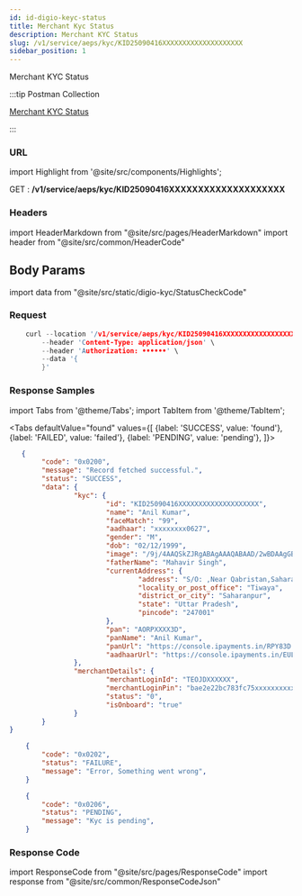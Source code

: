 ```yaml
---
id: id-digio-keyc-status
title: Merchant Kyc Status
description: Merchant KYC Status
slug: /v1/service/aeps/kyc/KID25090416XXXXXXXXXXXXXXXXXXXX
sidebar_position: 1
---
```


Merchant KYC Status

:::tip Postman Collection

<a href="https://www.google.com" target="_blank">Merchant KYC Status</a>

:::

### URL

import Highlight from '@site/src/components/Highlights';

<Highlight className="get">GET</Highlight> : <strong>/v1/service/aeps/kyc/KID25090416XXXXXXXXXXXXXXXXXXXX</strong>

### Headers

import HeaderMarkdown from "@site/src/pages/HeaderMarkdown"
import header from "@site/src/common/HeaderCode"

<HeaderMarkdown data={header}/>

## Body Params


import data from "@site/src/static/digio-kyc/StatusCheckCode"


### Request

```c title="Example Request"
    curl --location '/v1/service/aeps/kyc/KID25090416XXXXXXXXXXXXXXXXXXXX' \
        --header 'Content-Type: application/json' \
        --header 'Authorization: ••••••' \
        --data '{
        }'
```

### Response Samples

import Tabs from '@theme/Tabs';
import TabItem from '@theme/TabItem';

<Tabs
    defaultValue="found"
    values={[
        {label: 'SUCCESS', value: 'found'},
        {label: 'FAILED', value: 'failed'},
        {label: 'PENDING', value: 'pending'},
    ]}>

<TabItem value="found">

```json
   {
        "code": "0x0200",
        "message": "Record fetched successful.",
        "status": "SUCCESS",
        "data": {
                "kyc": {
                        "id": "KID25090416XXXXXXXXXXXXXXXXXXXX",
                        "name": "Anil Kumar",
                        "faceMatch": "99",
                        "aadhaar": "xxxxxxxx0627",
                        "gender": "M",
                        "dob": "02/12/1999",
                        "image": "/9j/4AAQSkZJRgABAgAAAQABAAD/2wBDAAgGBgcGBQgHBwcJCQgKDBQNDAsLOeaKKETa6uf//Z",
                        "fatherName": "Mahavir Singh",
                        "currentAddress": {
                                "address": "S/O: ,Near Qabristan,Saharanpur,Uttar Pradesh,247001",
                                "locality_or_post_office": "Tiwaya",
                                "district_or_city": "Saharanpur",
                                "state": "Uttar Pradesh",
                                "pincode": "247001"
                        },
                        "pan": "AORPXXXX3D",
                        "panName": "Anil Kumar",
                        "panUrl": "https://console.ipayments.in/RPY83D.pdf",
                        "aadhaarUrl": "https://console.ipayments.in/EUL.pdf.pdf"
                },
                "merchantDetails": {
                        "merchantLoginId": "TEOJDXXXXXX",
                        "merchantLoginPin": "bae2e22bc783fc75xxxxxxxxxx",
                        "status": "0",
                        "isOnboard": "true"
                }
        }
}
```

</TabItem>

<TabItem value="failed">

```json
    {
        "code": "0x0202",
        "status": "FAILURE",
        "message": "Error, Something went wrong",
    }
```

</TabItem>

<TabItem value="pending">

```json
    {
        "code": "0x0206",
        "status": "PENDING",
        "message": "Kyc is pending",
    }
```

</TabItem>
</Tabs>

### Response Code

import ResponseCode from "@site/src/pages/ResponseCode"
import response from "@site/src/common/ResponseCodeJson"

<ResponseCode data={response}/>
